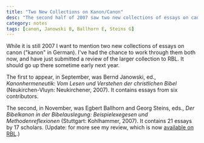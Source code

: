 ```yaml
---
title: "Two New Collections on Kanon/Canon"
desc: "The second half of 2007 saw two new collections of essays on canon (“kanon” in German)."
category: notes
tags: [canon, Janowski B, Ballhorn E, Steins G]
---
```


While it is still 2007 I want to mention two new collections of essays
on canon ("kanon" in German). I've had the chance to work through them
both now, and have just submitted a review of the larger collection to
RBL. It should go up there sometime early next year.

The first to appear, in September, was Bernd Janowski, ed.,
*Kanonhermeneutik: Vom Lesen und Verstehen der christlichen Bibel*
(Neukirchen-Vluyn: Neukirchener, 2007). It contains essays from six
contributors.

The second, in November, was Egbert Ballhorn and Georg Steins, eds.,
*Der Bibelkanon in der Bibelauslegung: Beispielexegesen und
Methodenreflexionen* (Stuttgart: Kohlhammer, 2007). It contains 21
essays by 17 scholars. (Update: for more see my review, which is now
[available on RBL](http://www.bookreviews.org/BookDetail.asp?TitleId=6401).)